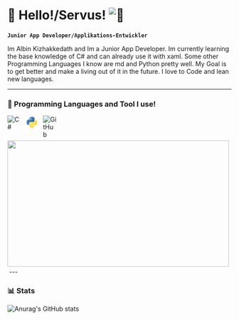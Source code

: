 # 🤯 Hello!/Servus! <img src="https://github.com/wervlad/wervlad/assets/24524555/766d336d-b87d-44ba-807c-c51de2bc6b4d" width="28px" alt="👋"></h1>

**`Junior App Developer/Applikations-Entwickler`**

Im Albin Kizhakkedath and Im a Junior App Developer. Im currently learning the base knowledge of C# and can already use it with xaml. Some other Programming Languages I know are md and Python pretty well. My Goal is to get better and make a living out of it in the future. I love to Code and lean new languages.

---

### 🧰 Programming Languages and Tool I use!

<img align="left" alt="C#" width="30px" style="padding-right:10px;" src="https://camo.githubusercontent.com/8d56e87edf99e89bfc457cd62462e0b7aae19e6b197b1df5c542d474d8d76f81/68747470733a2f2f646576656c6f7065722e6665646f726170726f6a6563742e6f72672f7374617469632f6c6f676f2f6373686172702e706e67" />
<img align="left" alt="Python" width="30px" style="padding-right:10px;" src="https://raw.githubusercontent.com/devicons/devicon/master/icons/python/python-original.svg" />
<img align="left" alt="GitHub" width="30px" style="padding-right:10px;" src="https://cdn.jsdelivr.net/gh/devicons/devicon/icons/github/github-original.svg"/>

‎‎‎
‎‎‎
---

<img src="[https://media.tenor.com/2c7diqh1oVIAAAAd/anime-computer.gif](https://media.tenor.com/2c7diqh1oVIAAAAd/anime-computer.gif)" width="498" height="284" />
‎‎‎
‎‎‎
---

### 📊 Stats

![Anurag's GitHub stats](https://github-readme-stats.vercel.app/api?username=albinkizh&show_icons=true&theme=midnight-purple)

